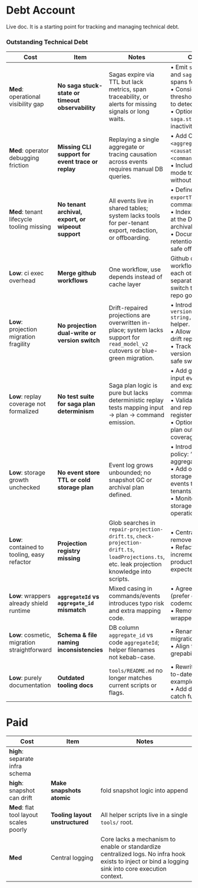 # Debt Account

Live doc. It is a starting point for tracking and managing technical debt.

### Outstanding Technical Debt

| Cost                                         | Item                                         | Notes                                                                                                                                     | Considerations                                                                                                                                                                                                                   |
|----------------------------------------------|----------------------------------------------|-------------------------------------------------------------------------------------------------------------------------------------------|----------------------------------------------------------------------------------------------------------------------------------------------------------------------------------------------------------------------------------|
| **Med**: operational visibility gap          | **No saga stuck-state or timeout observability**   | Sagas expire via TTL but lack metrics, span traceability, or alerts for missing signals or long waits.                                    | • Emit `saga.plan.waiting` and `saga.plan.failed` spans for key transitions.<br>• Consider timeout thresholds per signal type to detect dead workflows.<br>• Optionally emit a `saga.stuck` event after inactivity threshold.    |
| **Med**: operator debugging friction         | **Missing CLI support for event trace or replay**  | Replaying a single aggregate or tracing causation across events requires manual DB queries.                                               | • Add CLI tooling for: `replay <aggregateId>`, `trace <causationId>`, `simulate <command>`.<br>• Include optional `--dry-run` mode to inspect state without mutation.                                                            |
| **Med**: tenant lifecycle tooling missing    | **No tenant archival, export, or wipeout support** | All events live in shared tables; system lacks tools for per-tenant export, redaction, or offboarding.                                    | • Define a `dropTenant()` and `exportTenant()` CLI command.<br>• Index events by `tenant_id` at the DB level for efficient archival or replay.<br>• Document GDPR/data-retention strategies and safe offboarding steps.          |
| **Low**: ci exec overhead                    | **Merge github workflows**     | One workflow, use depends instead of cache layer                                                                                          | Github doesnt support workflows to depend on each other, OR have separate badges for tasks, switch to shields io when repo goes public                                                                                           |
| **Low**: projection migration fragility      | **No projection dual-write or version switch**     | Drift-repaired projections are overwritten in-place; system lacks support for `read_model_v2` cutovers or blue-green migration.           | • Introduce optional `versionedProjection(table: string, version: number)` helper.<br>• Allow dual-write during drift repair.<br>• Track active read model version per consumer for safe switchover.                             |
| **Low**: replay coverage not formalized      | **No test suite for saga plan determinism**        | Saga plan logic is pure but lacks deterministic replay tests mapping input → plan → command emission.                                     | • Add golden test files for input events/commands and expected emitted commands.<br>• Validate plan determinism and replay-safety across all registered sagas.<br>• Optionally snapshot test plan output for regression coverage. |
| **Low**: storage growth unchecked            | **No event store TTL or cold storage plan**        | Event log grows unbounded; no snapshot GC or archival plan defined.                                                                       | • Introduce snapshot GC policy: “keep last 3 per aggregate”.<br>• Add optional cold-storage export (e.g., write events to S3 for frozen tenants).<br>• Monitor row count and storage pressure as part of operational dashboard.  |
| **Low**: contained to tooling, easy refactor | **Projection registry missing**              | Glob searches in `repair-projection-drift.ts`, `check-projection-drift.ts`, `loadProjections.ts`, etc. leak projection knowledge into scripts. | • Central registry would remove brittle globbing.<br>• Refactor scripts incrementally; no production downtime expected.                                                                                                          |
| **Low**: wrappers already shield runtime     | **`aggregateId` vs `aggregate_id` mismatch** | Mixed casing in commands/events introduces typo risk and extra mapping code.                                                              | • Agree on single casing (prefer camelCase) and run codemod.<br>• Remove translation wrappers once cleaned.                                                                                                                      |
| **Low**: cosmetic, migration straightforward | **Schema & file naming inconsistencies**     | DB column `aggregate_id` vs code `aggregateId`; helper filenames not kebab-case.                                                          | • Rename column via online migration; update queries.<br>• Align filenames for grepability and convention.                                                                                                                       |
| **Low**: purely documentation                | **Outdated tooling docs**                    | `tools/README.md` no longer matches current scripts or flags.                                                                             | • Rewrite README with up-to-date commands and examples.<br>• Add doc-lint step to CI to catch future drift.                                                                                                                      |

# Paid
| Cost                              | Item                      | Notes                          |
|-----------------------------------|---------------------------|--------------------------------|
| **high**: separate infra schema   |                           |                                |
| **high**: snapshot can drift      | **Make snapshots atomic** | fold snapshot logic into append|
| **Med**: flat tool layout scales poorly      | **Tooling layout unstructured**              | All helper scripts live in a single `tools/` root.                                                                                             | • Introduce domain-based or feature subfolders (e.g., `tools/migrations`, `tools/projections`).<br>• Add a README per folder to explain purpose and usage.<br>• Move gradually -- start with least-used scripts to minimise merge conflicts.<br>• Enforce structure via CI lint to prevent regressions. |
| **Med** | Central logging | Core lacks a mechanism to enable or standardize centralized logs. No infra hook exists to inject or bind a logging sink into core execution context.     | * Add `bindLogger()` port exposed by infra and injected at runtime.* Standardize log shape across sagas, activities, and commands.<br>  * Enforce structured logs with request context and correlation IDs.                       |
